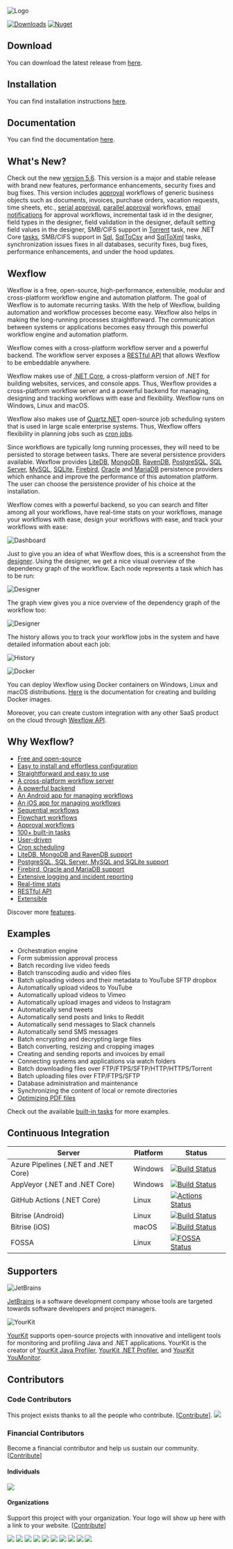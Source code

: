 ![Logo](https://aelassas.github.io/wexflow/images/wd-logo-4.jpg)

[![Downloads](https://img.shields.io/github/downloads/aelassas/Wexflow/total.svg)](https://wexflow.github.io/stats)
[![Nuget](https://img.shields.io/nuget/v/Wexflow)](https://www.nuget.org/packages/Wexflow)

## Download

You can download the latest release from [here](https://github.com/aelassas/Wexflow/releases/latest).

## Installation

You can find installation instructions [here](https://github.com/aelassas/Wexflow/wiki/Installation).

## Documentation

You can find the documentation [here](https://github.com/aelassas/Wexflow/wiki).

## What's New?

Check out the new [version 5.6](https://github.com/aelassas/Wexflow/releases/tag/v5.6). This version is a major and stable release with brand new features, performance enhancements, security fixes and bug fixes. This version includes [approval](https://github.com/aelassas/Wexflow/wiki/Approval-workflows) workflows of generic business objects such as documents, invoices, purchase orders, vacation requests, time sheets, etc., [serial approval](https://github.com/aelassas/Wexflow/wiki/Approval-workflows#create-a-serial-approval-workflow), [parallel approval](https://github.com/aelassas/Wexflow/wiki/Approval-workflows#create-parallel-approval-workflows) workflows, [email notifications](https://github.com/aelassas/Wexflow/wiki/Approval-workflows#enable-email-notifications) for approval workflows, incremental task id in the designer, field types in the designer, field validation in the designer, default setting field values in the designer, SMB/CIFS support in [Torrent](https://github.com/aelassas/Wexflow/wiki/Torrent) task, new .NET Core [tasks](https://github.com/aelassas/Wexflow/wiki/Tasks-documentation), SMB/CIFS support in [Sql](https://github.com/aelassas/Wexflow/wiki/Sql), [SqlToCsv](https://github.com/aelassas/Wexflow/wiki/SqlToCsv) and [SqlToXml](https://github.com/aelassas/Wexflow/wiki/SqlToXml) tasks, synchronization issues fixes in all databases, security fixes, bug fixes, performance enhancements, and under the hood updates.

## Wexflow

Wexflow is a free, open-source, high-performance, extensible, modular and cross-platform workflow engine and automation platform. The goal of Wexflow is to automate recurring tasks. With the help of Wexflow, building automation and workflow processes become easy. Wexflow also helps in making the long-running processes straightforward. The communication between systems or applications becomes easy through this powerful workflow engine and automation platform.

Wexflow comes with a cross-platform workflow server and a powerful backend. The workflow server exposes a [RESTful API](https://github.com/aelassas/Wexflow/wiki/RESTful-API) that allows Wexflow to be embeddable anywhere.

Wexflow makes use of [.NET Core](https://www.microsoft.com/net/download), a cross-platform version of .NET for building websites, services, and console apps. Thus, Wexflow provides a cross-platform workflow server and a powerful backend for managing, designing and tracking workflows with ease and flexibility. Wexflow runs on Windows, Linux and macOS.

Wexflow also makes use of [Quartz.NET](https://www.quartz-scheduler.net/) open-source job scheduling system that is used in large scale enterprise systems. Thus, Wexflow offers flexibility in planning jobs such as [cron jobs](https://github.com/aelassas/Wexflow/wiki/Cron-scheduling).

Since workflows are typically long running processes, they will need to be persisted to storage between tasks. There are several persistence providers available. Wexflow provides [LiteDB](http://www.litedb.org/), [MongoDB](https://github.com/aelassas/Wexflow/wiki/MongoDB), [RavenDB](https://github.com/aelassas/Wexflow/wiki/RavenDB), [PostgreSQL](https://github.com/aelassas/Wexflow/wiki/PostgreSQL), [SQL Server](https://github.com/aelassas/Wexflow/wiki/SQL-Server), [MySQL](https://github.com/aelassas/Wexflow/wiki/MySQL), [SQLite](https://github.com/aelassas/Wexflow/wiki/SQLite), [Firebird](https://github.com/aelassas/Wexflow/wiki/Firebird), [Oracle](https://github.com/aelassas/Wexflow/wiki/Oracle) and [MariaDB](https://github.com/aelassas/Wexflow/wiki/MariaDB) persistence providers which enhance and improve the performance of this automation platform. The user can choose the persistence provider of his choice at the installation.

Wexflow comes with a powerful backend, so you can search and filter among all your workflows, have real-time stats on your workflows, manage your workflows with ease, design your workflows with ease, and track your workflows with ease:

![Dashboard](https://aelassas.github.io/wexflow/images/wbo-dashboard-4.4-2.png)

Just to give you an idea of what Wexflow does, this is a screenshot from the [designer](https://github.com/aelassas/Wexflow/wiki/Usage#designer). Using the designer, we get a nice visual overview of the dependency graph of the workflow. Each node represents a task which has to be run:

![Designer](https://aelassas.github.io/wexflow/images/wbo-designer-5.4.png)

The graph view gives you a nice overview of the dependency graph of the workflow too:

![Designer](https://aelassas.github.io/wexflow/images/wbo-designer-5.4-graph.png)

The history allows you to track your workflow jobs in the system and have detailed information about each job:

![History](https://aelassas.github.io/wexflow/images/wbo-history-5.3.png)

![Docker](https://aelassas.github.io/wexflow/images/small_h-trans.png)

You can deploy Wexflow using Docker containers on Windows, Linux and macOS distributions. [Here](https://github.com/aelassas/Wexflow/wiki/Docker) is the documentation for creating and building Docker images.

Moreover, you can create custom integration with any other SaaS product on the cloud through [Wexflow API](https://github.com/aelassas/Wexflow/wiki/RESTful-API).

## Why Wexflow?

- [Free and open-source](https://github.com/aelassas/Wexflow/wiki/Free-and-open-source)
- [Easy to install and effortless configuration](https://github.com/aelassas/Wexflow/wiki/Installation)
- [Straightforward and easy to use](https://github.com/aelassas/Wexflow/wiki/Usage)
- [A cross-platform workflow server](https://github.com/aelassas/Wexflow/wiki/Workflow-server)
- [A powerful backend](https://github.com/aelassas/Wexflow/wiki/Usage#backend)
- [An Android app for managing workflows](https://github.com/aelassas/Wexflow/wiki/Usage#android-manager)
- [An iOS app for managing workflows](https://github.com/aelassas/Wexflow/wiki/Usage#ios-manager)
- [Sequential workflows](https://github.com/aelassas/Wexflow/wiki/Samples#sequential-workflows)
- [Flowchart workflows](https://github.com/aelassas/Wexflow/wiki/Samples#flowchart-workflows)
- [Approval workflows](https://github.com/aelassas/Wexflow/wiki/Approval-workflows)
- [100+ built-in tasks](https://github.com/aelassas/Wexflow/wiki/Tasks-documentation)
- [User-driven](https://github.com/aelassas/Wexflow/wiki/User-driven)
- [Cron scheduling](https://github.com/aelassas/Wexflow/wiki/Cron-scheduling)
- [LiteDB, MongoDB and RavenDB support](https://github.com/aelassas/Wexflow/wiki/Databases)
- [PostgreSQL, SQL Server, MySQL and SQLite support](https://github.com/aelassas/Wexflow/wiki/Databases)
- [Firebird, Oracle and MariaDB support](https://github.com/aelassas/Wexflow/wiki/Databases)
- [Extensive logging and incident reporting](https://github.com/aelassas/Wexflow/wiki/Logging)
- [Real-time stats](https://github.com/aelassas/Wexflow/wiki/Usage#dashboard)
- [RESTful API](https://github.com/aelassas/Wexflow/wiki/RESTful-API)
- [Extensible](https://github.com/aelassas/Wexflow/wiki/Extensible)	

Discover more [features](https://github.com/aelassas/Wexflow/wiki#why-wexflow).

## Examples

- Orchestration engine
- Form submission approval process
- Batch recording live video feeds
- Batch transcoding audio and video files
- Batch uploading videos and their metadata to YouTube SFTP dropbox
- Automatically upload videos to YouTube
- Automatically upload videos to Vimeo
- Automatically upload images and videos to Instagram
- Automatically send tweets
- Automatically send posts and links to Reddit
- Automatically send messages to Slack channels
- Automatically send SMS messages
- Batch encrypting and decrypting large files
- Batch converting, resizing and cropping images
- Creating and sending reports and invoices by email
- Connecting systems and applications via watch folders
- Batch downloading files over FTP/FTPS/SFTP/HTTP/HTTPS/Torrent
- Batch uploading files over FTP/FTPS/SFTP
- Database administration and maintenance
- Synchronizing the content of local or remote directories
- [Optimizing PDF files](https://blogs.datalogics.com/2018/11/26/wexflow-automating-datalogics-pdf-tools/)

Check out the available [built-in tasks](https://github.com/aelassas/Wexflow/wiki/Tasks-documentation) for more examples.

## Continuous Integration

|  Server | Platform | Status |
----------|--------|-------|
|Azure Pipelines (.NET and .NET Core)| Windows |[![Build Status](https://aelassas.visualstudio.com/Wexflow/_apis/build/status/aelassas.Wexflow?branchName=master)](https://aelassas.visualstudio.com/Wexflow/_build/latest?definitionId=1&branchName=master)|
|AppVeyor (.NET and .NET Core)| Windows |[![Build Status](https://ci.appveyor.com/api/projects/status/github/aelassas/Wexflow?svg=true)](https://ci.appveyor.com/project/aelassas/wexflow)|
|GitHub Actions (.NET Core)| Linux |[![Actions Status](https://github.com/aelassas/Wexflow/workflows/.NET%20Core/badge.svg)](https://github.com/aelassas/Wexflow/actions)|
|Bitrise (Android)|Linux| [![Build Status](https://app.bitrise.io/app/0fb832132f6afa6d/status.svg?token=j49g0Gx7rNWkl4s41xM_kA)](https://app.bitrise.io/app/0fb832132f6afa6d)|
|Bitrise (iOS)|macOS | [![Build Status](https://app.bitrise.io/app/f8006552bdd4ee80/status.svg?token=Yd_71TrG-cqFvEC1oV5teQ)](https://app.bitrise.io/app/f8006552bdd4ee80)|
|FOSSA| Linux | [![FOSSA Status](https://app.fossa.com/api/projects/git%2Bgithub.com%2Faelassas%2FWexflow.svg?type=shield)](https://app.fossa.com/projects/git%2Bgithub.com%2Faelassas%2FWexflow?ref=badge_shield)|

## Supporters

![JetBrains](https://aelassas.github.io/wexflow/images/Jetbrains_logo.png)

[JetBrains](https://www.jetbrains.com/?from=Wexflow) is a software development company whose tools are targeted towards software developers and project managers.

![YourKit](https://aelassas.github.io/wexflow/images/yk_logo.png)

[YourKit](https://www.yourkit.com) supports open-source projects with innovative and intelligent tools for monitoring and profiling Java and .NET applications. YourKit is the creator of [YourKit Java Profiler](https://www.yourkit.com/java/profiler/), [YourKit .NET Profiler](https://www.yourkit.com/.net/profiler/), and [YourKit YouMonitor](https://www.yourkit.com/youmonitor/).

## Contributors

### Code Contributors

This project exists thanks to all the people who contribute. [[Contribute](https://github.com/aelassas/Wexflow/blob/master/.github/CONTRIBUTING.md)].
<a href="https://github.com/aelassas/Wexflow/graphs/contributors"><img src="https://opencollective.com/Wexflow/contributors.svg?width=890&button=false" /></a>

### Financial Contributors

Become a financial contributor and help us sustain our community. [[Contribute](https://opencollective.com/Wexflow/contribute)]

#### Individuals

<a href="https://opencollective.com/Wexflow"><img src="https://opencollective.com/Wexflow/individuals.svg?width=890"></a>

#### Organizations

Support this project with your organization. Your logo will show up here with a link to your website. [[Contribute](https://opencollective.com/Wexflow/contribute)]

<a href="https://opencollective.com/Wexflow/organization/0/website"><img src="https://opencollective.com/Wexflow/organization/0/avatar.svg"></a>
<a href="https://opencollective.com/Wexflow/organization/1/website"><img src="https://opencollective.com/Wexflow/organization/1/avatar.svg"></a>
<a href="https://opencollective.com/Wexflow/organization/2/website"><img src="https://opencollective.com/Wexflow/organization/2/avatar.svg"></a>
<a href="https://opencollective.com/Wexflow/organization/3/website"><img src="https://opencollective.com/Wexflow/organization/3/avatar.svg"></a>
<a href="https://opencollective.com/Wexflow/organization/4/website"><img src="https://opencollective.com/Wexflow/organization/4/avatar.svg"></a>
<a href="https://opencollective.com/Wexflow/organization/5/website"><img src="https://opencollective.com/Wexflow/organization/5/avatar.svg"></a>
<a href="https://opencollective.com/Wexflow/organization/6/website"><img src="https://opencollective.com/Wexflow/organization/6/avatar.svg"></a>
<a href="https://opencollective.com/Wexflow/organization/7/website"><img src="https://opencollective.com/Wexflow/organization/7/avatar.svg"></a>
<a href="https://opencollective.com/Wexflow/organization/8/website"><img src="https://opencollective.com/Wexflow/organization/8/avatar.svg"></a>
<a href="https://opencollective.com/Wexflow/organization/9/website"><img src="https://opencollective.com/Wexflow/organization/9/avatar.svg"></a>
